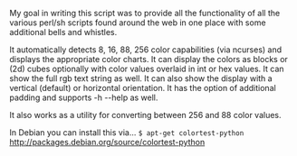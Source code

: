 My goal in writing this script was to provide all the functionality of all the
various perl/sh scripts found around the web in one place with some additional
bells and whistles.

It automatically detects 8, 16, 88, 256 color capabilities (via ncurses) and
displays the appropriate color charts. It can display the colors as blocks or
(2d) cubes optionally with color values overlaid in int or hex values.  It can
show the full rgb text string as well. It can also show the display with a
vertical (default) or horizontal orientation. It has the option of additional
padding and supports -h --help as well.

It also works as a utility for converting between 256 and 88 color values.

In Debian you can install this via...
`$ apt-get colortest-python`
http://packages.debian.org/source/colortest-python
